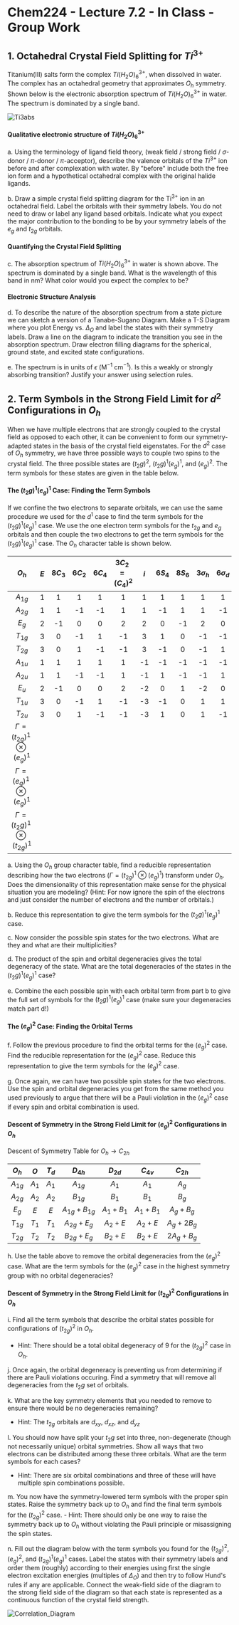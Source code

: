 # Chem224 - Lecture 7.2 - In Class - Group Work

## 1. Octahedral Crystal Field Splitting for $Ti^{3+}$

Titanium(III) salts form the complex $Ti(H_2O)_6^{3+}$, when dissolved in water. The complex has an octahedral geometry that approximates $O_h$ symmetry. Shown below is the electronic absorption spectrum of $Ti(H_2O)_6^{3+}$ in water. The spectrum is dominated by a single band.

![Ti3abs](/assets/Ti3abs.png)

#### Qualitative electronic structure of $Ti(H_2O)_6^{3+}$

a. Using the terminology of ligand field theory, (weak field / strong field / $\sigma$-donor / $\pi$-donor / $\pi$-acceptor), describe the valence orbitals of the $Ti^{3+}$ ion before and after complexation with water. By "before" include both the free ion form and a hypothetical octahedral complex with the original halide ligands.

b. Draw a simple crystal field splitting diagram for the $\text{Ti}^{3+}$ ion in an octahedral field. Label the orbitals with their symmetry labels. You do not need to draw or label any ligand based orbitals. Indicate what you expect the major contribution to the bonding to be by your symmetry labels of the $e_g$ and $t_{2g}$ orbitals.

#### Quantifying the Crystal Field Splitting

c. The absorption spectrum of $Ti(H_2O)_6^{3+}$ in water is shown above. The spectrum is dominated by a single band. What is the wavelength of this band in nm? What color would you expect the complex to be?

#### Electronic Structure Analysis

d. To describe the nature of the absorption spectrum from a state picture we can sketch a version of a Tanabe-Sugano Diagram. Make a T-S Diagram where you plot Energy vs. $\Delta_O$ and label the states with their symmetry labels. Draw a line on the diagram to indicate the transition you see in the absorption spectrum. Draw electron filling diagrams for the spherical, ground state, and excited state configurations.

e. The spectrum is in units of $\epsilon$ (M$^{-1}$ cm$^{-1}$). Is this a weakly or strongly absorbing transition? Justify your answer using selection rules.

## 2. Term Symbols in the Strong Field Limit for $d^2$ Configurations in $O_h$

When we have multiple electrons that are strongly coupled to the crystal field as opposed to each other, it can be convenient to form our symmetry-adapted states in the basis of the crystal field eigenstates. For the $d^2$ case of $O_h$ symmetry, we have three possible ways to couple two spins to the crystal field. The three possible states are $(t_2g)^2$, $(t_2g)^1(e_g)^1$, and $(e_g)^2$. The term symbols for these states are given in the table below.

#### The $(t_2g)^1(e_g)^1$ Case: Finding the Term Symbols

If we confine the two electrons to separate orbitals, we can use the same procedure we used for the $d^1$ case to find the term symbols for the $(t_2g)^1(e_g)^1$ case. We use the one electron term symbols for the $t_{2g}$ and $e_g$ orbitals and then couple the two electrons to get the term symbols for the $(t_2g)^1(e_g)^1$ case. The $O_h$ character table is shown below.

| $O_h$ | $E$ | $8C_3$ | $6C_2$ | $6C_4$ | $3C_2=(C_4)^2$ | $i$ | $6S_4$ |$8S_6$ | $3\sigma_h$ | $6\sigma_d$ |
| :---: | :---: | :---: | :---: | :---: | :---: | :---: | :---: | :---: | :---: | :---: |
| $A_{1g}$ | 1 | 1 | 1 | 1 | 1 | 1 | 1 | 1 | 1 | 1 |
| $A_{2g}$ | 1 | 1 | -1 | -1 | 1 | 1 | -1 | 1 | 1 | -1 |
| $E_g$ | 2 | -1 | 0 | 0 | 2 | 2 | 0 | -1 | 2 | 0 |
| $T_{1g}$ | 3 | 0 | -1 | 1 | -1 | 3 | 1 | 0 | -1 | -1 |
| $T_{2g}$ | 3 | 0 | 1 | -1 | -1 | 3 | -1 | 0 | -1 | 1 |
| $A_{1u}$ | 1 | 1 | 1 | 1 | 1 | -1 | -1 | -1 | -1 | -1 |
| $A_{2u}$ | 1 | 1 | -1 | -1 | 1 | -1 | 1 | -1 | -1 | 1 |
| $E_u$ | 2 | -1 | 0 | 0 | 2 | -2 | 0 | 1 | -2 | 0 |
| $T_{1u}$ | 3 | 0 | -1 | 1 | -1 | -3 | -1 | 0 | 1 | 1 |
| $T_{2u}$ | 3 | 0 | 1 | -1 | -1 | -3 | 1 | 0 | 1 | -1 |
|$\Gamma = (t_{2g})^1 \otimes (e_g)^1$ |  |  |  |  |  |  |  |  |  |  |
|$\Gamma = (e_g)^1 \otimes (e_g)^1$ |  |  |  |  |  |  |  |  |  |  |
|$\Gamma = (t_2g)^1 \otimes (t_{2g})^1$ |  |  |  |  |  |  |  |  |  |  |

a. Using the $O_h$ group character table, find a reducible representation describing how the two electrons ($\Gamma = (t_{2g})^1 \otimes (e_g)^1$) transform under $O_h$. Does the dimensionality of this representation make sense for the physical situation you are modeling? (Hint: For now ignore the spin of the electrons and just consider the number of electrons and the number of orbitals.)

b. Reduce this representation to give the term symbols for the $(t_2g)^1(e_g)^1$ case.

c. Now consider the possible spin states for the two electrons. What are they and what are their multiplicities?

d. The product of the spin and orbital degeneracies gives the total degeneracy of the state. What are the total degeneracies of the states in the $(t_2g)^1(e_g)^1$ case?

e. Combine the each possible spin with each orbital term from part b to give the full set of symbols for the $(t_2g)^1(e_g)^1$ case (make sure your degeneracies match part d!)

#### The $(e_g)^2$ Case: Finding the Orbital Terms

f. Follow the previous procedure to find the orbital terms for the $(e_g)^2$ case. Find the reducible representation for the $(e_g)^2$ case. Reduce this representation to give the term symbols for the $(e_g)^2$ case.

g. Once again, we can have two possible spin states for the two electrons. Use the spin and orbital degeneracies you get from the same method you used previously to argue that there will be a Pauli violation in the $(e_g)^2$ case if every spin and orbital combination is used.

#### Descent of Symmetry in the Strong Field Limit for $(e_g)^2$ Configurations in $O_h$

Descent of Symmetry Table for $O_h \rightarrow C_{2h}$

| $O_h$ | $O$ | $T_d$ | $D_{4h}$ | $D_{2d}$ | $C_{4v}$ | $C_{2h}$ |
| :---: | :---: | :---: | :---: | :---: | :---: | :---: |
| $A_{1g}$ | $A_1$ | $A_1$ | $A_{1g}$ | $A_1$ | $A_1$ | $A_g$ |
| $A_{2g}$ | $A_2$ | $A_2$ | $B_{1g}$ | $B_1$ | $B_1$ | $B_g$ |
| $E_g$ | $E$ | $E$ | $A_{1g}+B_{1g}$ | $A_1+B_1$ | $A_1+B_1$ | $A_g+B_g$ |
| $T_{1g}$ | $T_1$ | $T_1$ | $A_{2g}+E_g$ | $A_2+E$ | $A_2+E$ | $A_g+2B_g$ |
| $T_{2g}$ | $T_2$ | $T_2$ | $B_{2g}+E_g$ | $B_2+E$ | $B_2+E$ | $2A_g+B_g$ |

h. Use the table above to remove the orbital degeneracies from the $(e_g)^2$ case. What are the term symbols for the $(e_g)^2$ case in the highest symmetry group with no orbital degeneracies?

#### Descent of Symmetry in the Strong Field Limit for $(t_{2g})^2$ Configurations in $O_h$

i. Find all the term symbols that describe the orbital states possible for configurations of $(t_{2g})^2$ in $O_h$.

- Hint: There should be a total obital degeneracy of 9 for the $(t_{2g})^2$ case in $O_h$.

j. Once again, the orbital degeneracy is preventing us from determining if there are Pauli violations occuring. Find a symmetry that will remove all degeneracies from the $t_2g$ set of orbitals.

k. What are the key symmetry elements that you needed to remove to ensure there would be no degeneracies remaining?
  - Hint: The $t_{2g}$ orbitals are $d_{xy}$, $d_{xz}$, and $d_{yz}$

l. You should now have split your $t_2g$ set into three, non-degenerate (though not necessarily unique) orbital symmetries. Show all ways that two electrons can be distributed among these three orbitals. What are the term symbols for each cases?
- Hint: There are six orbital combinations and three of these will have multiple spin combinations possible.

m. You now have the symmetry-lowered term symbols with the proper spin states. Raise the symmetry back up to $O_h$ and find the final term symbols for the $(t_{2g})^2$ case.
    - Hint: There should only be one way to raise the symmetry back up to $O_h$ without violating the Pauli principle or misassigning the spin states.

n. Fill out the diagram below with the term symbols you found for the $(t_{2g})^2$, $(e_g)^2$, and $(t_{2g})^1(e_g)^1$ cases. Label the states with their symmetry labels and order them (roughly) according to their energies using first the single electron excitation energies (multiples of $\Delta_O$) and then try to follow Hund's rules if any are applicable. Connect the weak-field side of the diagram to the strong field side of the diagram so that each state is represented as a continuous function of the crystal field strength.

![Correlation_Diagram](/assets/Correlation_Diagram_3k7d482d8.png)